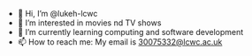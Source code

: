 - 👋 Hi, I’m @lukeh-lcwc
- 👀 I’m interested in movies nd TV shows
- 🌱 I’m currently learning computing and software development 
- 📫 How to reach me: My email is 30075332@lcwc.ac.uk

<!---
lukeh-lcwc/lukeh-lcwc is a ✨ special ✨ repository because its `README.md` (this file) appears on your GitHub profile.
You can click the Preview link to take a look at your changes.
--->
